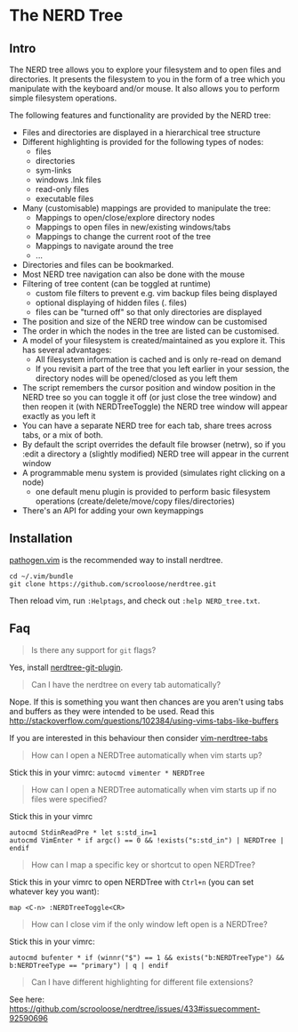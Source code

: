 The NERD Tree
=============

Intro
-----

The NERD tree allows you to explore your filesystem and to open files and
directories. It presents the filesystem to you in the form of a tree which you
manipulate with the keyboard and/or mouse. It also allows you to perform
simple filesystem operations.

The following features and functionality are provided by the NERD tree:

  * Files and directories are displayed in a hierarchical tree structure
  * Different highlighting is provided for the following types of nodes:
    * files
    * directories
    * sym-links
    * windows .lnk files
    * read-only files
    * executable files
  * Many (customisable) mappings are provided to manipulate the tree:
    * Mappings to open/close/explore directory nodes
    * Mappings to open files in new/existing windows/tabs
    * Mappings to change the current root of the tree
    * Mappings to navigate around the tree
    * ...
  * Directories and files can be bookmarked.
  * Most NERD tree navigation can also be done with the mouse
  * Filtering of tree content (can be toggled at runtime)
    * custom file filters to prevent e.g. vim backup files being displayed
    * optional displaying of hidden files (. files)
    * files can be "turned off" so that only directories are displayed
  * The position and size of the NERD tree window can be customised
  * The order in which the nodes in the tree are listed can be customised.
  * A model of your filesystem is created/maintained as you explore it. This
    has several advantages:
    * All filesystem information is cached and is only re-read on demand
    * If you revisit a part of the tree that you left earlier in your
      session, the directory nodes will be opened/closed as you left them
  * The script remembers the cursor position and window position in the NERD
    tree so you can toggle it off (or just close the tree window) and then
    reopen it (with NERDTreeToggle) the NERD tree window will appear exactly
    as you left it
  * You can have a separate NERD tree for each tab, share trees across tabs,
    or a mix of both.
  * By default the script overrides the default file browser (netrw), so if
    you :edit a directory a (slightly modified) NERD tree will appear in the
    current window
  * A programmable menu system is provided (simulates right clicking on a node)
    * one default menu plugin is provided to perform basic filesystem
      operations (create/delete/move/copy files/directories)
  * There's an API for adding your own keymappings

Installation
------------

[pathogen.vim](https://github.com/tpope/vim-pathogen) is the recommended way to install nerdtree.

    cd ~/.vim/bundle
    git clone https://github.com/scrooloose/nerdtree.git

Then reload vim, run `:Helptags`, and check out `:help NERD_tree.txt`.


Faq
---

> Is there any support for `git` flags?

Yes, install [nerdtree-git-plugin](https://github.com/Xuyuanp/nerdtree-git-plugin).


> Can I have the nerdtree on every tab automatically?

Nope. If this is something you want then chances are you aren't using tabs and
buffers as they were intended to be used. Read this
http://stackoverflow.com/questions/102384/using-vims-tabs-like-buffers

If you are interested in this behaviour then consider [vim-nerdtree-tabs](https://github.com/jistr/vim-nerdtree-tabs)

> How can I open a NERDTree automatically when vim starts up?

Stick this in your vimrc: `autocmd vimenter * NERDTree`

> How can I open a NERDTree automatically when vim starts up if no files were specified?

Stick this in your vimrc

    autocmd StdinReadPre * let s:std_in=1
    autocmd VimEnter * if argc() == 0 && !exists("s:std_in") | NERDTree | endif

> How can I map a specific key or shortcut to open NERDTree?

Stick this in your vimrc to open NERDTree with `Ctrl+n` (you can set whatever key you want):

    map <C-n> :NERDTreeToggle<CR>

> How can I close vim if the only window left open is a NERDTree?

Stick this in your vimrc:

    autocmd bufenter * if (winnr("$") == 1 && exists("b:NERDTreeType") && b:NERDTreeType == "primary") | q | endif

> Can I have different highlighting for different file extensions?

See here: https://github.com/scrooloose/nerdtree/issues/433#issuecomment-92590696
